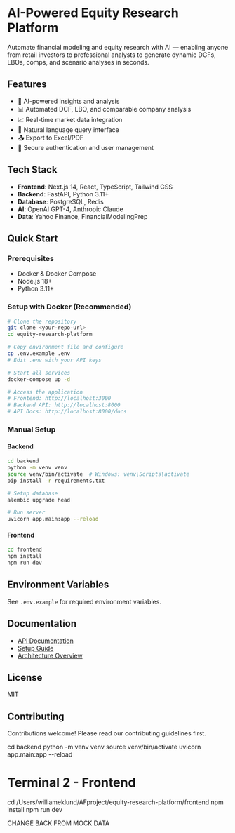 # AI-Powered Equity Research Platform

Automate financial modeling and equity research with AI — enabling anyone from retail investors to professional analysts to generate dynamic DCFs, LBOs, comps, and scenario analyses in seconds.

## Features

- 🤖 AI-powered insights and analysis
- 📊 Automated DCF, LBO, and comparable company analysis
- 📈 Real-time market data integration
- 💬 Natural language query interface
- 📤 Export to Excel/PDF
- 🔐 Secure authentication and user management

## Tech Stack

- **Frontend**: Next.js 14, React, TypeScript, Tailwind CSS
- **Backend**: FastAPI, Python 3.11+
- **Database**: PostgreSQL, Redis
- **AI**: OpenAI GPT-4, Anthropic Claude
- **Data**: Yahoo Finance, FinancialModelingPrep

## Quick Start

### Prerequisites

- Docker & Docker Compose
- Node.js 18+
- Python 3.11+

### Setup with Docker (Recommended)

```bash
# Clone the repository
git clone <your-repo-url>
cd equity-research-platform

# Copy environment file and configure
cp .env.example .env
# Edit .env with your API keys

# Start all services
docker-compose up -d

# Access the application
# Frontend: http://localhost:3000
# Backend API: http://localhost:8000
# API Docs: http://localhost:8000/docs
```

### Manual Setup

#### Backend

```bash
cd backend
python -m venv venv
source venv/bin/activate  # Windows: venv\Scripts\activate
pip install -r requirements.txt

# Setup database
alembic upgrade head

# Run server
uvicorn app.main:app --reload
```

#### Frontend

```bash
cd frontend
npm install
npm run dev
```

## Environment Variables

See `.env.example` for required environment variables.

## Documentation

- [API Documentation](docs/API.md)
- [Setup Guide](docs/SETUP.md)
- [Architecture Overview](docs/ARCHITECTURE.md)

## License

MIT

## Contributing

Contributions welcome! Please read our contributing guidelines first.


cd backend
python -m venv venv
source venv/bin/activate
uvicorn app.main:app --reload

# Terminal 2 - Frontend
cd /Users/williameklund/AFproject/equity-research-platform/frontend
npm install
npm run dev



CHANGE BACK FROM MOCK DATA
